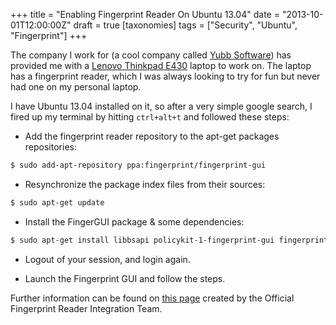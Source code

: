 +++
title = "Enabling Fingerprint Reader On Ubuntu 13.04"
date = "2013-10-01T12:00:00Z"
draft = true
[taxonomies]
tags = ["Security", "Ubuntu", "Fingerprint"]
+++

The company I work for (a cool company called [Yubb
Software](http://www.yubb-software.com)) has provided me with a [Lenovo Thinkpad
E430](http://shop.lenovo.com/us/en/laptops/thinkpad/edge-series/e430/index.html)
laptop to work on. The laptop has a fingerprint reader, which I was always
looking to try for fun but never had one on my personal laptop.

I have Ubuntu 13.04 installed on it, so after a very simple google search, I
fired up my terminal by hitting `ctrl+alt+t` and followed these steps:

- Add the fingerprint reader repository to the apt-get packages repositories:

```bash
$ sudo add-apt-repository ppa:fingerprint/fingerprint-gui
```

- Resynchronize the package index files from their sources:

```bash
$ sudo apt-get update
```

- Install the FingerGUI package & some dependencies:

```bash
$ sudo apt-get install libbsapi policykit-1-fingerprint-gui fingerprint-gui
```

- Logout of your session, and login again.

- Launch the Fingerprint GUI and follow the steps.

Further information can be found on [this
page](https://launchpad.net/~fingerprint/+archive/fingerprint-gui) created by
the Official Fingerprint Reader Integration Team.
